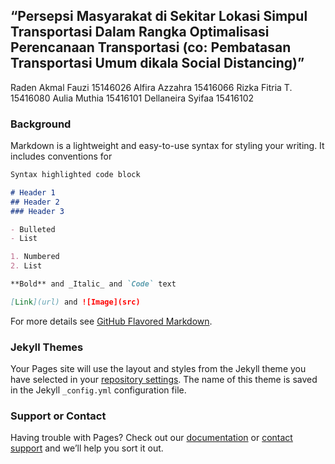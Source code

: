 ## “Persepsi Masyarakat di Sekitar Lokasi Simpul Transportasi Dalam Rangka Optimalisasi Perencanaan Transportasi (co: Pembatasan Transportasi Umum dikala Social Distancing)”

Raden Akmal Fauzi 	15146026
Alfira Azzahra 	15416066
Rizka Fitria T.	15416080
Aulia Muthia	15416101
Dellaneira Syifaa	15416102


### Background

Markdown is a lightweight and easy-to-use syntax for styling your writing. It includes conventions for

```markdown
Syntax highlighted code block

# Header 1
## Header 2
### Header 3

- Bulleted
- List

1. Numbered
2. List

**Bold** and _Italic_ and `Code` text

[Link](url) and ![Image](src)
```

For more details see [GitHub Flavored Markdown](https://guides.github.com/features/mastering-markdown/).

### Jekyll Themes

Your Pages site will use the layout and styles from the Jekyll theme you have selected in your [repository settings](https://github.com/auliamuthia/wordcloudanalysis/settings). The name of this theme is saved in the Jekyll `_config.yml` configuration file.

### Support or Contact

Having trouble with Pages? Check out our [documentation](https://help.github.com/categories/github-pages-basics/) or [contact support](https://github.com/contact) and we’ll help you sort it out.
